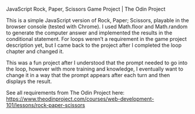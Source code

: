 JavaScript Rock, Paper, Scissors Game Project | The Odin Project 

This is a simple JavaScript version of Rock, Paper; Scissors, playable in the browser console (tested with Chrome).
I used Math.floor and Math.random to generate the computer answer and implemented the results in the conditional statement. For loops weren’t a requirement in the game project description yet, but I came back to the project after I completed the loop chapter and changed it. 

This was a fun project after I understood that the prompt needed to go into the loop, however with more training and knowledge, I eventually want to change it in a way that the prompt appears after each turn and then displays the result.

See all requirements from The Odin Project here: 
https://www.theodinproject.com/courses/web-development-101/lessons/rock-paper-scissors
